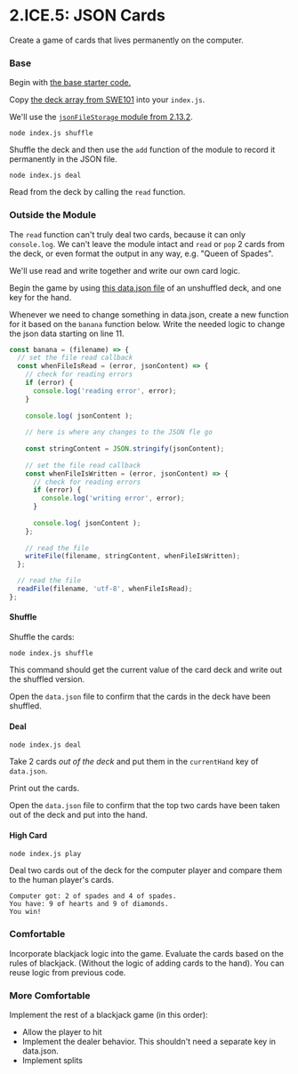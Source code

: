 # 2.ICE.5: JSON Cards

Create a game of cards that lives permanently on the computer.

### Base

Begin with [the base starter code.](https://github.com/rocketacademy/base-node-swe1)

Copy [the deck array from SWE101](https://swe101.rocketacademy.co/10-javascript-objects/10.1-objects#deck) into your `index.js`.

We'll use the [`jsonFileStorage` module from 2.13.2](../2.13.1-json/2.13.2-json-module.md).

```text
node index.js shuffle
```

Shuffle the deck and then use the `add` function of the module to record it permanently in the JSON file.

```text
node index.js deal
```

Read from the deck by calling the `read` function.

### Outside the Module

The `read` function can't truly deal two cards, because it can only `console.log`. We can't leave the module intact and `read` or `pop` 2 cards from the deck, or even format the output in any way, e.g. "Queen of Spades".

We'll use read and write together and write our own card logic.

Begin the game by using [this data.json file](https://raw.githubusercontent.com/rocketacademy/swe1-docs/master/2-back-end-basics/2.13.1-json/data.json) of an unshuffled deck, and one key for the hand.

Whenever we need to change something in data.json, create a new function for it based on the `banana` function below. Write the needed logic to change the json data starting on line 11.

```javascript
const banana = (filename) => {
  // set the file read callback
  const whenFileIsRead = (error, jsonContent) => {
    // check for reading errors
    if (error) {
      console.log('reading error', error);
    }
    
    console.log( jsonContent );
    
    // here is where any changes to the JSON fle go
    
    const stringContent = JSON.stringify(jsonContent);
  
    // set the file read callback
    const whenFileIsWritten = (error, jsonContent) => {
      // check for reading errors
      if (error) {
        console.log('writing error', error);
      }
      
      console.log( jsonContent );
    };
  
    // read the file
    writeFile(filename, stringContent, whenFileIsWritten);
  };

  // read the file
  readFile(filename, 'utf-8', whenFileIsRead);
};
```

#### Shuffle

Shuffle the cards:

```text
node index.js shuffle
```

This command should get the current value of the card deck and write out the shuffled version.

Open the `data.json` file to confirm that the cards in the deck have been shuffled.

#### Deal

```text
node index.js deal
```

Take 2 cards _out of the deck_ and put them in the `currentHand` key of `data.json`. 

Print out the cards.

Open the `data.json` file to confirm that the top two cards have been taken out of the deck and put into the hand.

#### High Card

```text
node index.js play
```

Deal two cards out of the deck for the computer player and compare them to the human player's cards.

```text
Computer got: 2 of spades and 4 of spades.
You have: 9 of hearts and 9 of diamonds.
You win!
```

### Comfortable

Incorporate blackjack logic into the game. Evaluate the cards based on the rules of blackjack. \(Without the logic of adding cards to the hand\). You can reuse logic from previous code.

### More Comfortable

Implement the rest of a blackjack game \(in this order\):

* Allow the player to hit
* Implement the dealer behavior. This shouldn't need a separate key in data.json.
* Implement splits

 



